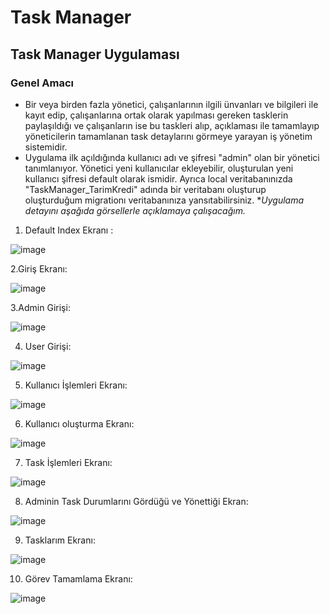# Task Manager
## Task Manager Uygulaması
### Genel Amacı
* Bir veya birden fazla yönetici, çalışanlarının ilgili ünvanları ve bilgileri ile kayıt edip, çalışanlarına ortak olarak yapılması gereken tasklerin paylaşıldığı ve çalışanların ise bu taskleri alıp, açıklaması ile tamamlayıp yöneticilerin tamamlanan task detaylarını görmeye yarayan iş yönetim sistemidir.
* Uygulama ilk açıldığında kullanıcı adı ve şifresi "admin" olan bir yönetici tanımlanıyor. Yönetici yeni kullanıcılar ekleyebilir, oluşturulan yeni kullanıcı şifresi default olarak ismidir. Ayrıca local veritabanınızda "TaskManager_TarimKredi" adında bir veritabanı oluşturup oluşturduğum migrationı veritabanınıza yansıtabilirsiniz.
*_Uygulama detayını aşağıda görsellerle açıklamaya çalışacağım._

1. Default Index Ekranı :
   
 ![image](https://github.com/sedanursamur/TaskManager_TarimKredi/assets/81965223/04475f62-f38e-4652-9039-836bfa76130a)


2.Giriş Ekranı:

![image](https://github.com/sedanursamur/TaskManager_TarimKredi/assets/81965223/74518737-ab2e-40c7-be44-a3bc22341f53)


3.Admin Girişi:

![image](https://github.com/sedanursamur/TaskManager_TarimKredi/assets/81965223/f8e00da8-03fd-4d81-b19b-7f522d3aa8a2)



4. User Girişi:
   
![image](https://github.com/sedanursamur/TaskManager_TarimKredi/assets/81965223/7774711b-17f6-4484-98f9-294f94f56ec1)

   
5. Kullanıcı İşlemleri Ekranı:

 ![image](https://github.com/sedanursamur/TaskManager_TarimKredi/assets/81965223/f931b34a-29af-4b79-9b9b-f1384a596090)



6. Kullanıcı oluşturma Ekranı:

![image](https://github.com/sedanursamur/TaskManager_TarimKredi/assets/81965223/2de1989f-1aad-4f4e-b8fa-c58a867317b6)


7. Task İşlemleri Ekranı:

![image](https://github.com/sedanursamur/TaskManager_TarimKredi/assets/81965223/014e0a83-4b41-4159-9335-c40d1bf3ee1e)


8. Adminin Task Durumlarını Gördüğü ve Yönettiği Ekran:

![image](https://github.com/sedanursamur/TaskManager_TarimKredi/assets/81965223/7040d2a0-2b3e-4f1e-be39-bd8dc7f5f43b)


9. Tasklarım Ekranı:

![image](https://github.com/sedanursamur/TaskManager_TarimKredi/assets/81965223/76a43657-26ab-45fd-bda7-58101a0c4f25)


10. Görev Tamamlama Ekranı:

![image](https://github.com/sedanursamur/TaskManager_TarimKredi/assets/81965223/d2b6727c-9fb3-4afd-b0ae-7644f9d65fec)





   



